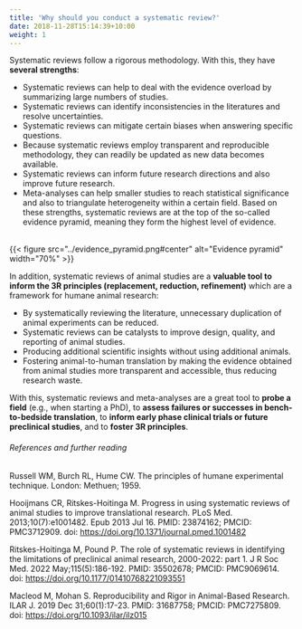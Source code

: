 ```yaml
---
title: 'Why should you conduct a systematic review?'
date: 2018-11-28T15:14:39+10:00
weight: 1
---
```


Systematic reviews follow a rigorous methodology. With this, they have **several strengths**:
* Systematic reviews can help to deal with the evidence overload by summarizing large numbers of studies.
* Systematic reviews can identify inconsistencies in the literatures and resolve uncertainties.
* Systematic reviews can mitigate certain biases when answering specific questions.
* Because systematic reviews employ transparent and reproducible methodology, they can readily be updated as new data becomes available.
* Systematic reviews can inform future research directions and also improve future research.
* Meta-analyses can help smaller studies to reach statistical significance and also to triangulate heterogeneity within a certain field.
Based on these strengths, systematic reviews are at the top of the so-called evidence pyramid, meaning they form the highest level of evidence.
&nbsp;  
&nbsp;  

{{< figure src="../evidence_pyramid.png#center" alt="Evidence pyramid" width="70%" >}}
&nbsp;  


In addition, systematic reviews of animal studies are a **valuable tool to inform the 3R principles (replacement, reduction, refinement)** which are a framework for humane animal research:
* By systematically reviewing the literature, unnecessary duplication of animal experiments can be reduced.
* Systematic reviews can be catalysts to improve design, quality, and reporting of animal studies.
* Producing additional scientific insights without using additional animals.
* Fostering animal-to-human translation by making the evidence obtained from animal studies more transparent and accessible, thus reducing research waste.

With this, systematic reviews and meta-analyses are a great tool to **probe a field** (e.g., when starting a PhD), to **assess failures or successes in bench-to-bedside translation**, to **inform early phase clinical trials or future preclinical studies**, and to **foster 3R principles**.

###### References and further reading
Russell WM, Burch RL, Hume CW. The principles of humane experimental technique. London: Methuen; 1959.

Hooijmans CR, Ritskes-Hoitinga M. Progress in using systematic reviews of animal studies to improve translational research. PLoS Med. 2013;10(7):e1001482. Epub 2013 Jul 16. PMID: 23874162; PMCID: PMC3712909. doi: https://doi.org/10.1371/journal.pmed.1001482

Ritskes-Hoitinga M, Pound P. The role of systematic reviews in identifying the limitations of preclinical animal research, 2000-2022: part 1. J R Soc Med. 2022 May;115(5):186-192. PMID: 35502678; PMCID: PMC9069614. doi: https://doi.org/10.1177/01410768221093551 

Macleod M, Mohan S. Reproducibility and Rigor in Animal-Based Research. ILAR J. 2019 Dec 31;60(1):17-23. PMID: 31687758; PMCID: PMC7275809. doi: https://doi.org/10.1093/ilar/ilz015 

 



